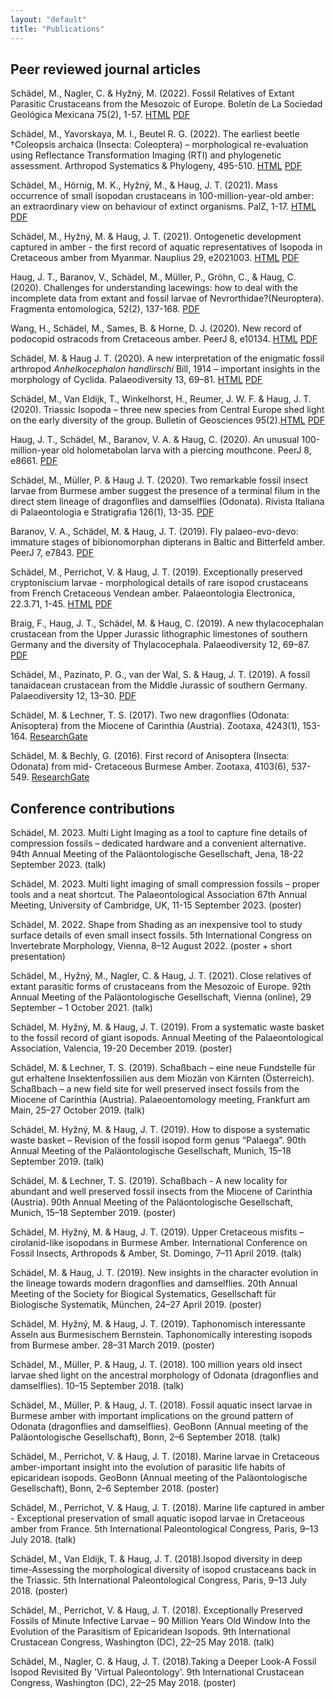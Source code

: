 ```yaml
---
layout: "default"
title: "Publications"
---
```


## Peer reviewed journal articles

Schädel, M., Nagler, C. & Hyžný, M. (2022). Fossil Relatives of Extant Parasitic Crustaceans from the Mesozoic of Europe. Boletín de La Sociedad Geológica Mexicana 75(2), 1-57. [HTML](http://boletinsgm.igeolcu.unam.mx/bsgm/index.php/volumenes-volumes/cuarta-epoca/375-sitio/articulos/cuarta-epoca/7502/2661-7502-02-A220323_Schadel) [PDF](http://boletinsgm.igeolcu.unam.mx/bsgm/vols/epoca04/7502/A220323_Schadel.pdf)

Schädel, M., Yavorskaya, M. I., Beutel R. G. (2022). The earliest beetle †Coleopsis archaica (Insecta: Coleoptera) – morphological re-evaluation using Reflectance Transformation Imaging (RTI) and phylogenetic assessment. Arthropod Systematics & Phylogeny, 495-510. [HTML](https://doi.org/10.3897/asp.80.e86582) [PDF](https://arthropod-systematics.arphahub.com/article/86582/download/pdf/743235)

Schädel, M., Hörnig, M. K., Hyžný, M., & Haug, J. T. (2021). Mass occurrence of small isopodan crustaceans in 100-million-year-old amber: an extraordinary view on behaviour of extinct organisms. PalZ, 1-17. [HTML](https://link.springer.com/article/10.1007/s12542-021-00564-9) [PDF](https://link.springer.com/content/pdf/10.1007/s12542-021-00564-9.pdf)

Schädel, M., Hyžný, M. & Haug, J. T. (2021). Ontogenetic development captured in amber - the first record of aquatic representatives of Isopoda in Cretaceous amber from Myanmar. Nauplius 29, e2021003. [HTML](https://www.scielo.br/scielo.php?script=sci_arttext&pid=S0104-64972021000100201&lng=en&nrm=iso&tlng=en) [PDF](https://www.scielo.br/pdf/nau/v29/2358-2936-nau-29-e2021003.pdf)

Haug, J. T., Baranov, V., Schädel, M., Müller, P., Gröhn, C., & Haug, C. (2020). Challenges for understanding lacewings: how to deal with the incomplete data from extant and fossil larvae of Nevrorthidae?(Neuroptera). Fragmenta entomologica, 52(2), 137-168. [PDF](http://fragmentaentomol.org/index.php/fragmenta/article/download/472/444)

Wang, H., Schädel, M., Sames, B. & Horne, D. J. (2020). New record of podocopid ostracods from Cretaceous amber. PeerJ 8, e10134. [HTML](https://peerj.com/articles/10134) [PDF](https://peerj.com/articles/10134.pdf)

Schädel, M. & Haug J. T. (2020). A new interpretation of the enigmatic fossil arthropod
*Anhelkocephalon handlirschi* Bill, 1914 – important insights in the
morphology of Cyclida. Palaeodiversity 13, 69–81. [HTML](https://bioone.org/journals/Palaeodiversity/volume-13/issue-1/pale.v13.a7/A-new-interpretation-of-the-enigmatic-fossil-arthropod-Anhelkocephalon-handlirschi/10.18476/pale.v13.a7.full) [PDF](https://bioone.org/journalArticle/Download?fullDOI=10.18476%2Fpale.v13.a7)


Schädel, M., Van Eldijk, T., Winkelhorst, H., Reumer, J. W. F. & Haug, J. T. (2020). Triassic Isopoda – three new species from Central Europe shed light on the early diversity of the group. Bulletin of Geosciences 95(2).[HTML](http://www.geology.cz/bulletin/contents/art1773) [PDF](http://www.geology.cz/bulletin/fulltext/1773_Schadel_200530.pdf)


Haug, J. T., Schädel, M., Baranov, V. A. & Haug, C. (2020). An unusual 100-million-year old holometabolan larva with a piercing mouthcone. PeerJ 8, e8661. [PDF](https://peerj.com/articles/8661.pdf)

Schädel, M., Müller, P. & Haug J. T. (2020). Two remarkable fossil insect larvae from Burmese amber suggest the presence of a terminal filum in the direct stem lineage of dragonflies and damselflies (Odonata). Rivista Italiana di Palaeontologia e Stratigrafia 126(1), 13-35. [PDF](https://riviste.unimi.it/index.php/RIPS/article/view/12720/11944)

Baranov, V. A., Schädel, M. & Haug, J. T. (2019). Fly palaeo-evo-devo: immature stages of bibionomorphan dipterans in Baltic and Bitterfeld amber. PeerJ 7, e7843. [PDF](https://peerj.com/articles/7843.pdf?res=high)

Schädel, M., Perrichot, V. & Haug, J. T. (2019). Exceptionally preserved cryptoniscium larvae - morphological details of rare isopod crustaceans from French Cretaceous Vendean amber. Palaeontologia Electronica, 22.3.71, 1-45. [HTML](https://palaeo-electronica.org/content/2019/2757-cretaceous-epicaridea) [PDF](https://palaeo-electronica.org/content/pdfs/977.pdf)

Braig, F., Haug, J. T., Schädel, M. & Haug, C. (2019). A new thylacocephalan crustacean from the Upper Jurassic lithographic limestones of southern Germany and the diversity of Thylacocephala. Palaeodiversity 12, 69–87.  [PDF](https://bioone.org/journalArticle/Download?fullDOI=10.18476%2Fpale.v12.a6)

Schädel, M., Pazinato, P. G., van der Wal, S. & Haug, J. T. (2019). A fossil tanaidacean crustacean from the Middle Jurassic of southern Germany. Palaeodiversity 12, 13–30. [PDF](https://bioone.org/journalArticle/Download?fullDOI=10.18476%2Fpale.v12.a2)

Schädel, M. & Lechner, T. S. (2017). Two new dragonflies (Odonata: Anisoptera) from the
Miocene of Carinthia (Austria). Zootaxa, 4243(1), 153-164. [ResearchGate](https://www.researchgate.net/publication/314978799_Two_new_dragonflies_Odonata_Anisoptera_from_the_Miocene_of_Carinthia_Austria)

Schädel, M. & Bechly, G. (2016). First record of Anisoptera (Insecta: Odonata) from mid-
Cretaceous Burmese Amber. Zootaxa, 4103(6), 537-549. [ResearchGate](https://www.researchgate.net/publication/301352773_First_Record_of_Anisoptera_Insecta_Odonata_from_mid-Cretaceous_Burmese_Amber)


## Conference contributions

Schädel, M. 2023. Multi Light Imaging as a tool to capture fine details of compression fossils – dedicated hardware and a convenient alternative. 94th Annual Meeting of the Paläontologische Gesellschaft, Jena, 18-22 September 2023. (talk)

Schädel, M. 2023. Multi light imaging of small compression fossils – proper tools and a neat shortcut. The Palaeontological Association 67th Annual Meeting, University of Cambridge, UK, 11-15 September 2023. (poster)

Schädel, M. 2022. Shape from Shading as an inexpensive tool to study surface details of even small insect fossils. 5th International Congress on Invertebrate Morphology, Vienna, 8–12 August 2022. (poster + short presentation)

Schädel, M., Hyžný, M., Nagler, C. & Haug, J. T. (2021). Close relatives of extant parasitic forms of crustaceans from the Mesozoic of Europe. 92th Annual Meeting of the Paläontologische Gesellschaft, Vienna (online), 29 September – 1 October 2021. (talk)

Schädel, M. Hyžný, M. & Haug, J. T. (2019). From a systematic waste basket to the fossil record of giant isopods. Annual Meeting of the Palaeontological Association, Valencia, 19-20 December 2019. (poster)

Schädel, M. & Lechner, T. S. (2019). Schaßbach – eine neue Fundstelle für gut erhaltene Insektenfossilien aus dem Miozän von Kärnten (Österreich). Schaßbach – a new field site for well preserved insect fossils from the Miocene of Carinthia (Austria). Palaeoentomology meeting, Frankfurt am Main, 25–27 October 2019. (talk)

Schädel, M. Hyžný, M. & Haug, J. T. (2019). How to dispose a systematic waste basket – Revision of the fossil isopod form genus “Palaega”. 90th Annual  Meeting of the Paläontologische  Gesellschaft, Munich, 15–18 September 2019. (talk)

Schädel, M. & Lechner, T. S. (2019). Schaßbach - A new locality for abundant and well preserved fossil insects  from the Miocene of Carinthia (Austria). 90th Annual  Meeting of the Paläontologische  Gesellschaft, Munich, 15–18 September 2019. (poster)

Schädel, M. Hyžný, M. & Haug, J. T. (2019). Upper Cretaceous misfits – cirolanid-like isopodans in Burmese Amber. International Conference on Fossil Insects, Arthropods & Amber, St. Domingo, 7–11 April 2019. (talk)

Schädel, M. & Haug, J. T. (2019). New insights in the character evolution in the lineage towards modern dragonflies and damselflies. 20th Annual Meeting of the Society for Biogical Systematics, Gesellschaft für Biologische Systematik, München, 24–27 April 2019. (poster)

Schädel, M. Hyžný, M. & Haug, J. T. (2019). Taphonomisch interessante Asseln aus Burmesischem Bernstein. Taphonomically interesting isopods from Burmese amber. 28–31 March 2019. (poster)

Schädel, M., Müller, P. & Haug, J. T. (2018). 100 million years old insect larvae shed light on the ancestral morphology of Odonata (dragonflies and damselflies). 10–15 September 2018. (talk)

Schädel, M., Müller, P. & Haug, J. T. (2018). Fossil aquatic insect larvae in Burmese amber with important implications on the ground pattern of Odonata (dragonflies and damselflies). GeoBonn (Annual meeting of the Paläontologische Gesellschaft), Bonn, 2–6 September 2018. (talk)

Schädel, M., Perrichot, V. & Haug, J. T. (2018). Marine larvae in Cretaceous amber-important insight into the evolution of parasitic life habits of epicaridean isopods. GeoBonn (Annual meeting of the Paläontologische Gesellschaft), Bonn, 2–6 September 2018. (poster)

Schädel, M., Perrichot, V. & Haug, J. T. (2018). Marine life captured in amber - Exceptional preservation of small aquatic isopod larvae in Cretaceous amber from France. 5th International Paleontological Congress, Paris, 9–13 July 2018. (talk)

Schädel, M., Van Eldijk, T. & Haug, J. T. (2018).Isopod diversity in deep time-Assessing the morphological diversity of isopod crustaceans back in the Triassic. 5th International Paleontological Congress, Paris, 9–13 July 2018. (poster)

Schädel, M., Perrichot, V. & Haug, J. T. (2018). Exceptionally Preserved Fossils of Minute Infective Larvae – 90 Million Years Old Window Into the Evolution of the Parasitism of Epicaridean Isopods. 9th International Crustacean Congress, Washington (DC), 22–25 May 2018. (talk)

Schädel, M., Nagler, C. & Haug, J. T. (2018).Taking a Deeper Look-A Fossil Isopod Revisited By 'Virtual Paleontology'. 9th International Crustacean Congress, Washington (DC), 22–25 May 2018. (poster)
